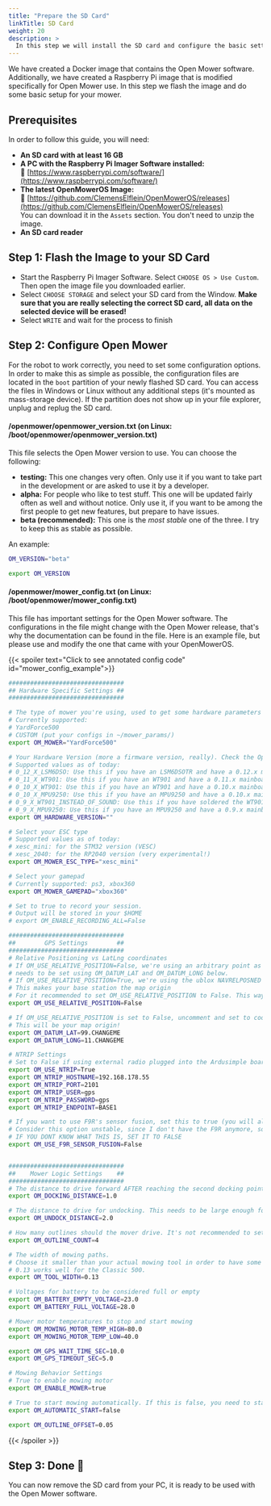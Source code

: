 ```yaml
---
title: "Prepare the SD Card"
linkTitle: SD Card
weight: 20
description: >
  In this step we will install the SD card and configure the basic settings for our mower.
---
```


We have created a Docker image that contains the Open Mower software. Additionally, we have created a Raspberry Pi image that is modified specifically for Open Mower use. In this step we flash the image and do some basic setup for your mower.

## Prerequisites
In order to follow this guide, you will need:
- **An SD card with at least 16 GB**
- **A PC with the Raspberry Pi Imager Software installed:**<br/>
  :link:&nbsp;[https://www.raspberrypi.com/software/](https://www.raspberrypi.com/software/)
- **The latest OpenMowerOS Image:**<br/>
  :link:&nbsp;[https://github.com/ClemensElflein/OpenMowerOS/releases](https://github.com/ClemensElflein/OpenMowerOS/releases)<br/>
  You can download it in the `Assets` section. You don't need to unzip the image.
- **An SD card reader**

## Step 1: Flash the Image to your SD Card
- Start the Raspberry Pi Imager Software. Select `CHOOSE OS > Use Custom`. Then open the image file you downloaded earlier.
- Select `CHOOSE STORAGE` and select your SD card from the Window. **Make sure that you are really selecting the correct SD card, all data on the selected device will be erased!**
- Select `WRITE` and wait for the process to finish

## Step 2: Configure Open Mower
For the robot to work correctly, you need to set some configuration options. In order to make this as simple as possible, the configuration files are located in the `boot` partition of your newly flashed SD card. You can access the files in Windows or Linux without any additional steps (it's mounted as mass-storage device). If the partition does not show up in your file explorer, unplug and replug the SD card.

#### /openmower/openmower_version.txt (on Linux: /boot/openmower/openmower_version.txt)
This file selects the Open Mower version to use. You can choose the following:
- **testing:** This one changes very often. Only use it if you want to take part in the development or are asked to use it by a developer.
- **alpha:** For people who like to test stuff. This one will be updated fairly often as well and without notice. Only use it, if you want to be among the first people to get new features, but prepare to have issues.
- **beta (recommended):** This one is the _most stable_ one of the three. I try to keep this as stable as possible.

An example:
```bash
OM_VERSION="beta"

export OM_VERSION
```

#### /openmower/mower_config.txt (on Linux: /boot/openmower/mower_config.txt)
This file has important settings for the Open Mower software.
The configurations in the file might change with the Open Mower release, that's why the documentation can be found in the file. Here is an example file, but please use and modify the one that came with your OpenMowerOS.

{{< spoiler text="Click to see annotated config code" id="mower_config_example">}}
```bash
################################
## Hardware Specific Settings ##
################################

# The type of mower you're using, used to get some hardware parameters automatically
# Currently supported:
# YardForce500
# CUSTOM (put your configs in ~/mower_params/)
export OM_MOWER="YardForce500"

# Your Hardware Version (more a firmware version, really). Check the OpenMower docs (https://www.openmower.de/docs) for the firmware versions.
# Supported values as of today:
# 0_12_X_LSM6DSO: Use this if you have an LSM6DSOTR and have a 0.12.x mainboard.
# 0_11_X_WT901: Use this if you have an WT901 and have a 0.11.x mainboard.
# 0_10_X_WT901: Use this if you have an WT901 and have a 0.10.x mainboard.
# 0_10_X_MPU9250: Use this if you have an MPU9250 and have a 0.10.x mainboard (be aware that there are many fake chips on the market. So probably not your hardware version).
# 0_9_X_WT901_INSTEAD_OF_SOUND: Use this if you have soldered the WT901 in the sound module's slot and have a 0.9.x mainboard.
# 0_9_X_MPU9250: Use this if you have an MPU9250 and have a 0.9.x mainboard (be aware that there are many fake chips on the market. So probably not your hardware version).
export OM_HARDWARE_VERSION=""

# Select your ESC type
# Supported values as of today:
# xesc_mini: for the STM32 version (VESC)
# xesc_2040: for the RP2040 version (very experimental!)
export OM_MOWER_ESC_TYPE="xesc_mini"

# Select your gamepad
# Currently supported: ps3, xbox360
export OM_MOWER_GAMEPAD="xbox360"

# Set to true to record your session.
# Output will be stored in your $HOME
# export OM_ENABLE_RECORDING_ALL=False

################################
##        GPS Settings        ##
################################
# Relative Positioning vs LatLng coordinates
# If OM_USE_RELATIVE_POSITION=False, we're using an arbitrary point as map origin. This point is called the DATUM point and
# needs to be set using OM_DATUM_LAT and OM_DATUM_LONG below.
# If OM_USE_RELATIVE_POSITION=True, we're using the ublox NAVRELPOSNED messages as position.
# This makes your base station the map origin
# For it recommended to set OM_USE_RELATIVE_POSITION to False. This way you can move your base station without re-recording your maps and it's also more compatible overall.
export OM_USE_RELATIVE_POSITION=False

# If OM_USE_RELATIVE_POSITION is set to False, uncomment and set to coordinates near you, around to docking station
# This will be your map origin!
export OM_DATUM_LAT=99.CHANGEME
export OM_DATUM_LONG=11.CHANGEME

# NTRIP Settings
# Set to False if using external radio plugged into the Ardusimple board.
export OM_USE_NTRIP=True
export OM_NTRIP_HOSTNAME=192.168.178.55
export OM_NTRIP_PORT=2101
export OM_NTRIP_USER=gps
export OM_NTRIP_PASSWORD=gps
export OM_NTRIP_ENDPOINT=BASE1

# If you want to use F9R's sensor fusion, set this to true (you will also need to set DATUM_LAT and DATUM_LONG.
# Consider this option unstable, since I don't have the F9R anymore, so I'm not able to test this.
# IF YOU DONT KNOW WHAT THIS IS, SET IT TO FALSE
export OM_USE_F9R_SENSOR_FUSION=False


################################
##    Mower Logic Settings    ##
################################
# The distance to drive forward AFTER reaching the second docking point
export OM_DOCKING_DISTANCE=1.0

# The distance to drive for undocking. This needs to be large enough for the robot to have GPS reception
export OM_UNDOCK_DISTANCE=2.0

# How many outlines should the mover drive. It's not recommended to set this below 4.
export OM_OUTLINE_COUNT=4

# The width of mowing paths.
# Choose it smaller than your actual mowing tool in order to have some overlap.
# 0.13 works well for the Classic 500.
export OM_TOOL_WIDTH=0.13

# Voltages for battery to be considered full or empty
export OM_BATTERY_EMPTY_VOLTAGE=23.0
export OM_BATTERY_FULL_VOLTAGE=28.0

# Mower motor temperatures to stop and start mowing
export OM_MOWING_MOTOR_TEMP_HIGH=80.0
export OM_MOWING_MOTOR_TEMP_LOW=40.0

export OM_GPS_WAIT_TIME_SEC=10.0
export OM_GPS_TIMEOUT_SEC=5.0

# Mowing Behavior Settings
# True to enable mowing motor
export OM_ENABLE_MOWER=true

# True to start mowing automatically. If this is false, you need to start manually by pressing the start button
export OM_AUTOMATIC_START=false

export OM_OUTLINE_OFFSET=0.05
```
{{< /spoiler >}}

## Step 3: Done :tada:
You can now remove the SD card from your PC, it is ready to be used with the Open Mower software.
